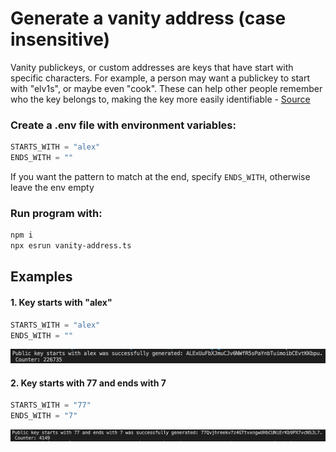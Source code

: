 # Generate a vanity address (case insensitive)

Vanity publickeys, or custom addresses are keys that have start with specific characters. For example, a person may want a publickey to start with "elv1s", or maybe even "cook". These can help other people remember who the key belongs to, making the key more easily identifiable - [Source](https://solanacookbook.com/references/keypairs-and-wallets.html#how-to-generate-a-vanity-address)

### Create a .env file with environment variables:
```ts
STARTS_WITH = "alex"
ENDS_WITH = ""
```
If you want the pattern to match at the end, specify ```ENDS_WITH```, otherwise leave the env empty

### Run program with:
```bash
npm i
npx esrun vanity-address.ts
```

## Examples

#### 1. Key starts with "alex"
```ts
STARTS_WITH = "alex"
ENDS_WITH = ""
```

![public key starts with "alex"](./images/example-1.png)

#### 2. Key starts with 77 and ends with 7
```ts
STARTS_WITH = "77"
ENDS_WITH = "7"
```
![public key starts with 77 and ends with 7](./images/example-2.png)

